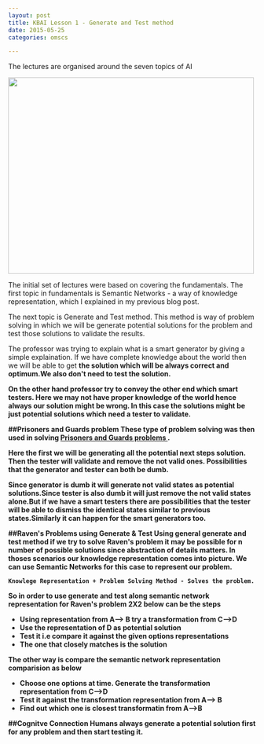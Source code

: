 ```yaml
---
layout: post
title: KBAI Lesson 1 - Generate and Test method
date: 2015-05-25
categories: omscs

---
```


The lectures are organised around the seven topics of AI

<img src="https://cloud.githubusercontent.com/assets/2221784/7844461/1b9d5ac4-04ce-11e5-9332-37d84f331a53.png" width="500" height="400" />

The initial set of lectures were based on covering the fundamentals. The first topic in fundamentals is Semantic Networks - a way of knowledge representation,  which I explained in my previous blog post.

The next topic is Generate and Test method. This method is way of problem solving in which we will be generate potential solutions for the problem and test those solutions to validate the results.

The professor was trying to explain what is a smart generator by giving a simple explaination. If we have complete knowledge about the world then we will be able to get <b>the solution <b> which will be always correct and optimum.We also don't need to test the solution.

On the other hand professor try to convey the other end which smart testers. Here we may not have proper knowledge of the world hence always our solution might be wrong. In this case the solutions might be just potential solutions which need a tester to validate.

##Prisoners and Guards problem
These type of problem solving was then used in solving [Prisoners and Guards problems ](https://www.youtube.com/watch?v=HcEEC4oQ6o0).

Here the first we will be generating all the potential next steps solution. Then the tester will validate and remove the not valid ones.
Possibilities that the generator and tester can both be dumb.

Since generator is dumb it will generate not valid states as potential solutions.Since tester is also dumb it will just remove the not valid states alone.But if we have a smart testers there are possibilities that the tester will be able to dismiss the identical states similar to previous states.Similarly it can happen for the smart generators too.

##Raven's Problems using Generate & Test
Using general generate and test method if we try to solve Raven's problem it may be possible for n number of possible solutions since abstraction of details matters.
In thoses scenarios our knowledge representation comes into picture. We can use Semantic Networks for this case to represent our problem.

`Knowlege Representation + Problem Solving Method - Solves the problem.`

So in order to use generate and test along semantic network representation for Raven's problem 2X2 below can be the steps

* Using representation from A--> B try a transformation from C-->D
* Use the representation of D as potential solution
* Test it i.e compare it against the given options representations
* The one that closely matches is the solution

The other way is compare the semantic network representation comparision as below
* Choose one options at time. Generate the transformation representation from C-->D
* Test it against the transformation representation from A--> B
* Find out which one is closest transformatin from A-->B


##Cognitve Connection
Humans always generate a potential solution first for any problem and then start testing it.
